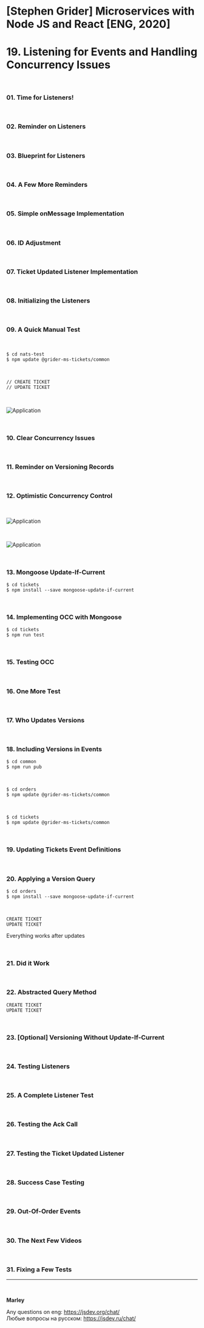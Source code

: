 # [Stephen Grider] Microservices with Node JS and React [ENG, 2020]

# 19. Listening for Events and Handling Concurrency Issues

<br/>

### 01. Time for Listeners!

<br/>

### 02. Reminder on Listeners

<br/>

### 03. Blueprint for Listeners

<br/>

### 04. A Few More Reminders

<br/>

### 05. Simple onMessage Implementation

<br/>

### 06. ID Adjustment

<br/>

### 07. Ticket Updated Listener Implementation

<br/>

### 08. Initializing the Listeners

<br/>

### 09. A Quick Manual Test

<br/>

    $ cd nats-test
    $ npm update @grider-ms-tickets/common

<br/>

```
// CREATE TICKET
// UPDATE TICKET
```

<br/>

![Application](/img/pic-19-01.png?raw=true)

<br/>

### 10. Clear Concurrency Issues

<br/>

### 11. Reminder on Versioning Records

<br/>

### 12. Optimistic Concurrency Control

<br/>

![Application](/img/pic-19-02.png?raw=true)

<br/>

![Application](/img/pic-19-03.png?raw=true)

<br/>

### 13. Mongoose Update-If-Current

    $ cd tickets
    $ npm install --save mongoose-update-if-current

<br/>

### 14. Implementing OCC with Mongoose

    $ cd tickets
    $ npm run test

<br/>

### 15. Testing OCC

<br/>

### 16. One More Test

<br/>

### 17. Who Updates Versions

<br/>

### 18. Including Versions in Events

    $ cd common
    $ npm run pub

<br/>

    $ cd orders
    $ npm update @grider-ms-tickets/common

<br/>

    $ cd tickets
    $ npm update @grider-ms-tickets/common

<br/>

### 19. Updating Tickets Event Definitions

<br/>

### 20. Applying a Version Query

    $ cd orders
    $ npm install --save mongoose-update-if-current

<br/>

```
CREATE TICKET
UPDATE TICKET
```

Everything works after updates

<br/>

### 21. Did it Work

<br/>

### 22. Abstracted Query Method

```
CREATE TICKET
UPDATE TICKET
```

<br/>

### 23. [Optional] Versioning Without Update-If-Current

<br/>

### 24. Testing Listeners

<br/>

### 25. A Complete Listener Test

<br/>

### 26. Testing the Ack Call

<br/>

### 27. Testing the Ticket Updated Listener

<br/>

### 28. Success Case Testing

<br/>

### 29. Out-Of-Order Events

<br/>

### 30. The Next Few Videos

<br/>

### 31. Fixing a Few Tests

---

<br/>

**Marley**

Any questions on eng: https://jsdev.org/chat/  
Любые вопросы на русском: https://jsdev.ru/chat/
